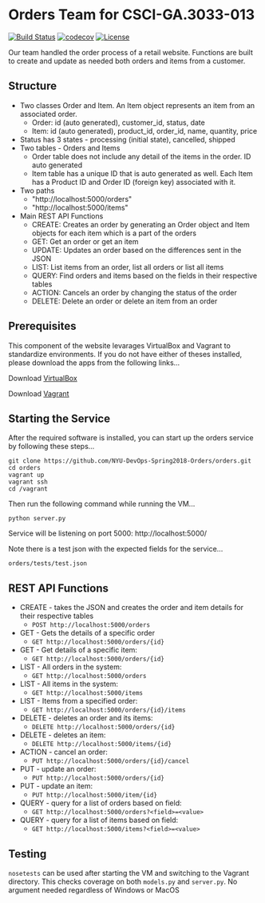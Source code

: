 # Orders Team for CSCI-GA.3033-013

[![Build Status](https://travis-ci.org/NYU-DevOps-Spring2018-Orders/orders.svg?branch=master)](https://travis-ci.org/NYU-DevOps-Spring2018-Orders/orders)
[![codecov](https://codecov.io/gh/NYU-DevOps-Spring2018-Orders/orders/branch/master/graph/badge.svg)](https://codecov.io/gh/NYU-DevOps-Spring2018-Orders/orders)
[![License](https://img.shields.io/badge/License-Apache%202.0-blue.svg)](https://opensource.org/licenses/Apache-2.0)

Our team handled the order process of a retail website.  Functions are built to create and update as needed both orders and items from a customer.


## Structure

-   Two classes Order and Item.  An Item object represents an item from an associated order. 
    - Order: id (auto generated), customer_id, status, date
    - Item: id (auto generated), product_id, order_id, name, quantity, price
-   Status has 3 states - processing (initial state), cancelled, shipped
-   Two tables - Orders and Items
    - Order table does not include any detail of the items in the order.  ID auto generated
    - Item table has a unique ID that is auto generated as well.  Each Item has a Product ID and Order ID (foreign key) associated with it.
-   Two paths
    - "http://localhost:5000/orders"
    - "http://localhost:5000/items"
-   Main REST API Functions
    - CREATE:  Creates an order by generating an Order object and Item objects for each item which is a part of the orders
    - GET:  Get an order or get an item
    - UPDATE:  Updates an order based on the differences sent in the JSON
    - LIST:  List items from an order, list all orders or list all items
    - QUERY:  Find orders and items based on the fields in their respective tables
    - ACTION:  Cancels an order by changing the status of the order
    - DELETE:  Delete an order or delete an item from an order

## Prerequisites

This component of the website levarages VirtualBox and Vagrant to standardize environments.  If you do not have either of theses installed, please download the apps from the following links...

Download [VirtualBox](https://www.virtualbox.org/)

Download [Vagrant](https://www.vagrantup.com/)


## Starting the Service

After the required software is installed, you can start up the orders service by following these steps...

    git clone https://github.com/NYU-DevOps-Spring2018-Orders/orders.git
    cd orders
    vagrant up
    vagrant ssh
    cd /vagrant
    
Then run the following command while running the VM...

    python server.py

Service will be listening on port 5000: http://localhost:5000/

Note there is a test json with the expected fields for the service...

    orders/tests/test.json

## REST API Functions

-  CREATE - takes the JSON and creates the order and item details for their respective tables 
   - `POST http://localhost:5000/orders` 
-  GET - Gets the details of a specific order 
   - `GET http://localhost:5000/orders/{id}`  
-  GET - Get details of a specific item: 
   - `GET http://localhost:5000/orders/{id}`
-  LIST - All orders in the system: 
   - `GET http://localhost:5000/orders`
-  LIST - All items in the system: 
   - `GET http://localhost:5000/items`
-  LIST - Items from a specified order: 
   - `GET http://localhost:5000/orders/{id}/items`
-  DELETE - deletes an order and its items: 
   - `DELETE http://localhost:5000/orders/{id}`
-  DELETE - deletes an item: 
   - `DELETE http://localhost:5000/items/{id}`
-  ACTION - cancel an order:
   - `PUT http://localhost:5000/orders/{id}/cancel`
-  PUT - update an order:
   - `PUT http://localhost:5000/orders/{id}`
-  PUT - update an item:
   - `PUT http://localhost:5000/item/{id}`
-  QUERY - query for a list of orders based on field:
   - `GET http://localhost:5000/orders?<field>=<value>`
-  QUERY - query for a list of items based on field:
   - `GET http://localhost:5000/items?<field>=<value>`


## Testing

`nosetests` can be used after starting the VM and switching to the Vagrant directory.  This checks coverage on both `models.py` and `server.py`.  No argument needed regardless of Windows or MacOS

